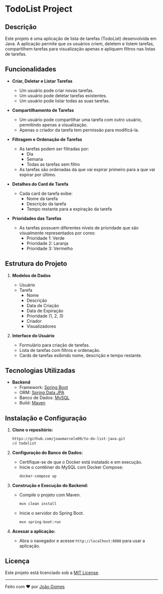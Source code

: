 # TodoList Project

## Descrição

Este projeto é uma aplicação de lista de tarefas (TodoList) desenvolvida em Java. A aplicação permite que os usuários criem, deletem e listem tarefas, compartilhem tarefas para visualização apenas e apliquem filtros nas listas de tarefas.

## Funcionalidades

- **Criar, Deletar e Listar Tarefas**
  - Um usuário pode criar novas tarefas.
  - Um usuário pode deletar tarefas existentes.
  - Um usuário pode listar todas as suas tarefas.

- **Compartilhamento de Tarefas**
  - Um usuário pode compartilhar uma tarefa com outro usuário, permitindo apenas a visualização.
  - Apenas o criador da tarefa tem permissão para modificá-la.

- **Filtragem e Ordenação de Tarefas**
  - As tarefas podem ser filtradas por:
    - Dia
    - Semana
    - Todas as tarefas sem filtro
  - As tarefas são ordenadas da que vai expirar primeiro para a que vai expirar por último.

- **Detalhes do Card de Tarefa**
  - Cada card de tarefa exibe:
    - Nome da tarefa
    - Descrição da tarefa
    - Tempo restante para a expiração da tarefa

- **Prioridades das Tarefas**
  - As tarefas possuem diferentes níveis de prioridade que são visualmente representados por cores:
    - Prioridade 1: Verde
    - Prioridade 2: Laranja
    - Prioridade 3: Vermelho

## Estrutura do Projeto

1. **Modelos de Dados**
    - Usuário
    - Tarefa
        - Nome
        - Descrição
        - Data de Criação
        - Data de Expiração
        - Prioridade (1, 2, 3)
        - Criador
        - Visualizadores

2. **Interface do Usuário**
    - Formulário para criação de tarefas.
    - Lista de tarefas com filtros e ordenação.
    - Cards de tarefas exibindo nome, descrição e tempo restante.

## Tecnologias Utilizadas

- **Backend**
  - Framework: [Spring Boot](https://spring.io/projects/spring-boot)
  - ORM: [Spring Data JPA](https://spring.io/projects/spring-data-jpa)
  - Banco de Dados: [MySQL](https://www.mysql.com/)
  - Build: [Maven](https://maven.apache.org/)

## Instalação e Configuração

1. **Clone o repositório:**
   ```sh
   https://github.com/joaomarcelo09/to-do-list-java.git
   cd todolist

2. **Configuração do Banco de Dados:**
   - Certifique-se de que o Docker está instalado e em execução.
   - Inicie o contêiner do MySQL com Docker Compose:
     ```sh
     docker-compose up
     ```

3. **Construção e Execução do Backend:**
   - Compile o projeto com Maven.
     ```sh
     mvn clean install
     ```
   - Inicie o servidor do Spring Boot.
     ```sh
     mvn spring-boot:run
     ```

4. **Acessar a aplicação:**
   - Abra o navegador e acesse `http://localhost:8080` para usar a aplicação.

## Licença

Este projeto está licenciado sob a [MIT License](LICENSE).

---

Feito com ❤️ por [João Gomes](https://github.com/joaomarcelo09)

